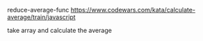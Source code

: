 reduce-average-func
https://www.codewars.com/kata/calculate-average/train/javascript

take array and calculate the average